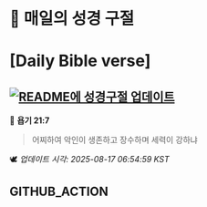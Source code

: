 # 🙏 매일의 성경 구절
# [Daily Bible verse]
## [![README에 성경구절 업데이트](https://github.com/DONGSUKA/first_test/actions/workflows/update-readme-bible.yml/badge.svg)](https://github.com/DONGSUKA/first_test/actions/workflows/update-readme-bible.yml)
<!-- START_BIBLE_VERSE -->
📖 **욥기 21:7**
> 어찌하여 악인이 생존하고 장수하며 세력이 강하냐

🕊️ _업데이트 시각: 2025-08-17 06:54:59 KST_
  <!-- END_BIBLE_VERSE -->
## GITHUB_ACTION

